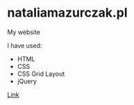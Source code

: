 # nataliamazurczak.pl
My website

I have used: 
- HTML
- CSS
- CSS Grid Layout
- jQuery

[Link](http://nataliamazurczak.pl)
